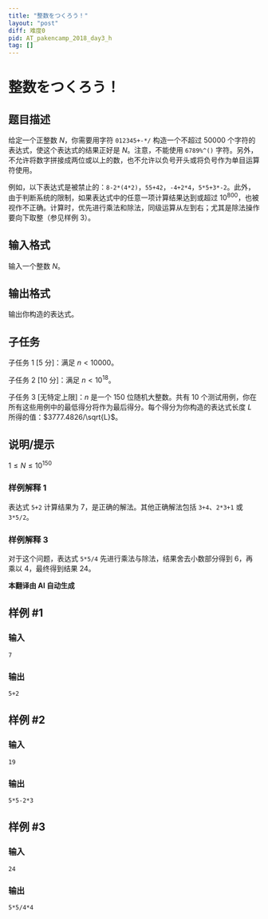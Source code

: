 ```yaml
---
title: "整数をつくろう！"
layout: "post"
diff: 难度0
pid: AT_pakencamp_2018_day3_h
tag: []
---
```


# 整数をつくろう！

## 题目描述

给定一个正整数 $N$，你需要用字符 `012345+-*/` 构造一个不超过 $50000$ 个字符的表达式，使这个表达式的结果正好是 $N$。注意，不能使用 `6789%^()` 字符。另外，不允许将数字拼接成两位或以上的数，也不允许以负号开头或将负号作为单目运算符使用。

例如，以下表达式是被禁止的：`8-2*(4*2)`，`55+42`，`-4+2*4`，`5*5+3*-2`。此外，由于判断系统的限制，如果表达式中的任意一项计算结果达到或超过 $10^{800}$，也被视作不正确。计算时，优先进行乘法和除法，同级运算从左到右；尤其是除法操作要向下取整（参见样例 3）。

## 输入格式

输入一个整数 $N$。

## 输出格式

输出你构造的表达式。

## 子任务

子任务 1 [5 分]：满足 $n < 10000$。

子任务 2 [10 分]：满足 $n < 10^{18}$。

子任务 3 [无特定上限]：$n$ 是一个 150 位随机大整数。共有 10 个测试用例，你在所有这些用例中的最低得分将作为最后得分。每个得分为你构造的表达式长度 $L$ 所得的值：$3777.4826/\sqrt{L}$。

## 说明/提示

$1 \leq N \leq 10^{150}$

### 样例解释 1

表达式 `5+2` 计算结果为 7，是正确的解法。其他正确解法包括 `3+4`、`2*3+1` 或 `3*5/2`。

### 样例解释 3

对于这个问题，表达式 `5*5/4` 先进行乘法与除法，结果舍去小数部分得到 6，再乘以 4，最终得到结果 24。

 **本翻译由 AI 自动生成**

## 样例 #1

### 输入

```
7
```

### 输出

```
5+2
```

## 样例 #2

### 输入

```
19
```

### 输出

```
5*5-2*3
```

## 样例 #3

### 输入

```
24
```

### 输出

```
5*5/4*4
```

